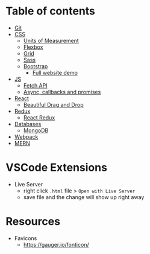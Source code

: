 # Table of contents

- [Git](Git.md)
- [CSS](CSS/)
  - [Units of Measurement](CSS/)
  - [Flexbox](CSS/Flexbox/)
  - [Grid](CSS/Grid/)
  - [Sass](CSS/Sass/)
  - [Bootstrap](CSS/Bootstrap/)
    - [Full website demo](CSS/Bootstrap/BootstrapFullWebsiteTutorial/)
- [JS](JS/)
  - [Fetch API](JS/)
  - [Async, callbacks and promises](JS/AsyncJS.md)
- [React](JS/React/)
  - [Beautiful Drag and Drop](JS/React/Beautiful-DnD/)
- [Redux](JS/Redux/)
  - [React Redux](JS/Redux/react-redux.md)
- [Databases](Databases/)
  - [MongoDB](Databases/MongoDB/)
- [Webpack](Webpack/)
- [MERN](https://github.com/jthefang/mern-shopping-list)

# VSCode Extensions

- Live Server
    - right click `.html` file > `Open with Live Server`
    - save file and the change will show up right away

# Resources

- Favicons
  - https://gauger.io/fonticon/